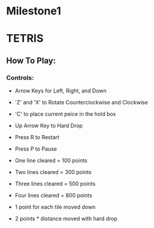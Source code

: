 # Milestone1

# TETRIS

## How To Play:
### Controls:
- Arrow Keys for Left, Right, and Down
- 'Z' and 'X' to Rotate Counterclockwise and Clockwise 
- 'C' to place current peice in the hold box
- Up Arrow Key to Hard Drop
- Press R to Restart
- Press P to Pause



- One line cleared = 100 points
- Two lines cleared = 300 points
- Three lines cleared = 500 points
- Four lines cleared = 800 points
- 1 point for each tile moved down
- 2 points * distance moved with hard drop

